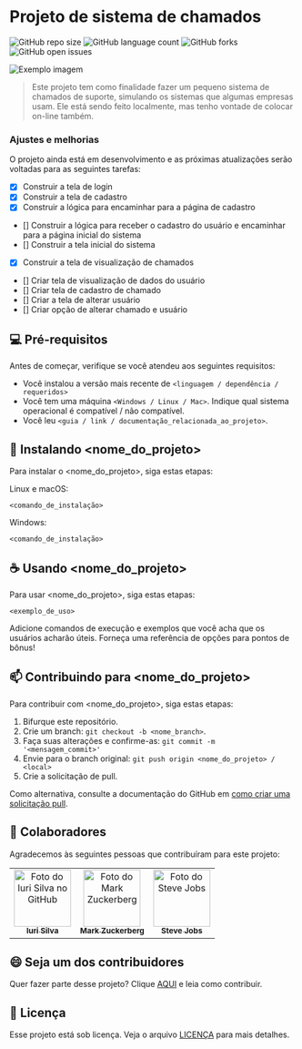 # Projeto de sistema de chamados

![GitHub repo size](https://img.shields.io/github/repo-size/patrickbosco07/Project-FSO-2024-2?style=for-the-badge)
![GitHub language count](https://img.shields.io/github/languages/count/patrickbosco07/Project-FSO-2024-2?style=for-the-badge)
![GitHub forks](https://img.shields.io/github/forks/patrickbosco07/Project-FSO-2024-2?style=for-the-badge)
![GitHub open issues](https://img.shields.io/github/issues/patrickbosco07/Project-FSO-2024-2?style=for-the-badge)

<img src="https://img.freepik.com/free-photo/website-hosting-concept-with-circuits_23-2149406782.jpg?t=st=1729694961~exp=1729698561~hmac=79adab5ba95fd441227f64abde059662096312e22bc48037b2e4b5290b20d4d9&w=1380" alt="Exemplo imagem">

> Este projeto tem como finalidade fazer um pequeno sistema de chamados de suporte, simulando os sistemas que algumas empresas usam. Ele está sendo feito localmente, mas tenho vontade de colocar on-line também.

### Ajustes e melhorias

O projeto ainda está em desenvolvimento e as próximas atualizações serão voltadas para as seguintes tarefas:

- [x] Construir a tela de login
- [x] Construir a tela de cadastro
- [x] Construir a lógica para encaminhar para a página de cadastro
- [] Construir a lógica para receber o cadastro do usuário e encaminhar para a página inicial do sistema
- [] Construir a tela inicial do sistema
- [x] Construir a tela de visualização de chamados
- [] Criar tela de visualização de dados do usuário
- [] Criar tela de cadastro de chamado
- [] Criar a tela de alterar usuário
- [] Criar opção de alterar chamado e usuário


## 💻 Pré-requisitos

Antes de começar, verifique se você atendeu aos seguintes requisitos:

- Você instalou a versão mais recente de `<linguagem / dependência / requeridos>`
- Você tem uma máquina `<Windows / Linux / Mac>`. Indique qual sistema operacional é compatível / não compatível.
- Você leu `<guia / link / documentação_relacionada_ao_projeto>`.

## 🚀 Instalando <nome_do_projeto>

Para instalar o <nome_do_projeto>, siga estas etapas:

Linux e macOS:

```
<comando_de_instalação>
```

Windows:

```
<comando_de_instalação>
```

## ☕ Usando <nome_do_projeto>

Para usar <nome_do_projeto>, siga estas etapas:

```
<exemplo_de_uso>
```

Adicione comandos de execução e exemplos que você acha que os usuários acharão úteis. Forneça uma referência de opções para pontos de bônus!

## 📫 Contribuindo para <nome_do_projeto>

Para contribuir com <nome_do_projeto>, siga estas etapas:

1. Bifurque este repositório.
2. Crie um branch: `git checkout -b <nome_branch>`.
3. Faça suas alterações e confirme-as: `git commit -m '<mensagem_commit>'`
4. Envie para o branch original: `git push origin <nome_do_projeto> / <local>`
5. Crie a solicitação de pull.

Como alternativa, consulte a documentação do GitHub em [como criar uma solicitação pull](https://help.github.com/en/github/collaborating-with-issues-and-pull-requests/creating-a-pull-request).

## 🤝 Colaboradores

Agradecemos às seguintes pessoas que contribuíram para este projeto:

<table>
  <tr>
    <td align="center">
      <a href="#" title="defina o título do link">
        <img src="https://avatars3.githubusercontent.com/u/31936044" width="100px;" alt="Foto do Iuri Silva no GitHub"/><br>
        <sub>
          <b>Iuri Silva</b>
        </sub>
      </a>
    </td>
    <td align="center">
      <a href="#" title="defina o título do link">
        <img src="https://s2.glbimg.com/FUcw2usZfSTL6yCCGj3L3v3SpJ8=/smart/e.glbimg.com/og/ed/f/original/2019/04/25/zuckerberg_podcast.jpg" width="100px;" alt="Foto do Mark Zuckerberg"/><br>
        <sub>
          <b>Mark Zuckerberg</b>
        </sub>
      </a>
    </td>
    <td align="center">
      <a href="#" title="defina o título do link">
        <img src="https://miro.medium.com/max/360/0*1SkS3mSorArvY9kS.jpg" width="100px;" alt="Foto do Steve Jobs"/><br>
        <sub>
          <b>Steve Jobs</b>
        </sub>
      </a>
    </td>
  </tr>
</table>

## 😄 Seja um dos contribuidores

Quer fazer parte desse projeto? Clique [AQUI](CONTRIBUTING.md) e leia como contribuir.

## 📝 Licença

Esse projeto está sob licença. Veja o arquivo [LICENÇA](LICENSE.md) para mais detalhes.
